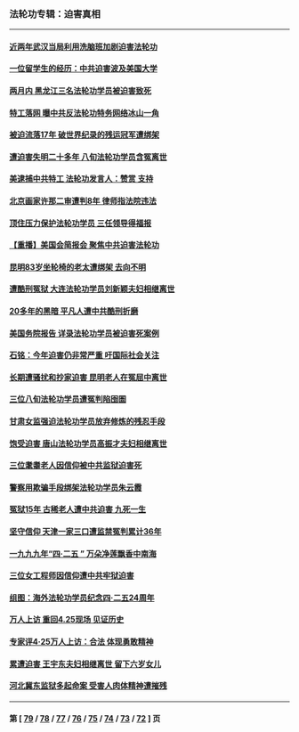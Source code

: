### 法轮功专辑：迫害真相
---
#### [近两年武汉当局利用洗脑班加剧迫害法轮功](../../pages/nf4379/n14009413.md?06070430) 
#### [一位留学生的经历：中共迫害波及美国大学](../../pages/nf4379/n14008375.md?06070430) 
#### [两月内 黑龙江三名法轮功学员被迫害致死](../../pages/nf4379/n14006552.md?06070430) 
#### [特工落网 曝中共反法轮功特务网络冰山一角](../../pages/nf4379/n14006412.md?06070430) 
#### [被迫流落17年 破世界纪录的残运冠军遭绑架](../../pages/nf4379/n14006004.md?06070430) 
#### [遭迫害失明二十多年 八旬法轮功学员含冤离世](../../pages/nf4379/n14005431.md?06070430) 
#### [美逮捕中共特工 法轮功发言人：赞赏 支持](../../pages/nf4379/n14005107.md?06070430) 
#### [北京画家许那二审遭判8年 律师指法院违法](../../pages/nf4379/n14004182.md?06070430) 
#### [顶住压力保护法轮功学员 三任领导得福报](../../pages/nf4379/n14002440.md?06070430) 
#### [【重播】美国会简报会 聚焦中共迫害法轮功](../../pages/nf4379/n14002932.md?06070430) 
#### [昆明83岁坐轮椅的老太遭绑架 去向不明](../../pages/nf4379/n14000874.md?06070430) 
#### [遭酷刑冤狱 大连法轮功学员刘新颖夫妇相继离世](../../pages/nf4379/n13998111.md?06070430) 
#### [20多年的黑暗 平凡人遭中共酷刑折磨](../../pages/nf4379/n13997976.md?06070430) 
#### [美国务院报告 详录法轮功学员被迫害死案例](../../pages/nf4379/n13997752.md?06070430) 
#### [石铭：今年迫害仍非常严重 吁国际社会关注](../../pages/nf4379/n13996099.md?06070430) 
#### [长期遭骚扰和抄家迫害 昆明老人在冤屈中离世](../../pages/nf4379/n13990487.md?06070430) 
#### [三位八旬法轮功学员遭冤判陷囹圄](../../pages/nf4379/n13988869.md?06070430) 
#### [甘肃女监强迫法轮功学员放弃修炼的残忍手段](../../pages/nf4379/n13988053.md?06070430) 
#### [饱受迫害 唐山法轮功学员高振才夫妇相继离世](../../pages/nf4379/n13987209.md?06070430) 
#### [三位耄耋老人因信仰被中共监狱迫害死](../../pages/nf4379/n13986618.md?06070430) 
#### [警察用欺骗手段绑架法轮功学员朱云霞](../../pages/nf4379/n13985959.md?06070430) 
#### [冤狱15年 古稀老人遭中共迫害 九死一生](../../pages/nf4379/n13985199.md?06070430) 
#### [坚守信仰 天津一家三口遭监禁冤判累计36年](../../pages/nf4379/n13983791.md?06070430) 
#### [一九九九年“四·二五 ” 万朵净莲飘香中南海](../../pages/nf4379/n13984266.md?06070430) 
#### [三位女工程师因信仰遭中共牢狱迫害](../../pages/nf4379/n13982891.md?06070430) 
#### [组图：海外法轮功学员纪念四‧二五24周年](../../pages/nf4379/n13979790.md?06070430) 
#### [万人上访 重回4.25现场 见证历史](../../pages/nf4379/n13979775.md?06070430) 
#### [专家评4‧25万人上访：合法 体现勇敢精神](../../pages/nf4379/n13975820.md?06070430) 
#### [累遭迫害 王宇东夫妇相继离世 留下六岁女儿](../../pages/nf4379/n13977555.md?06070430) 
#### [河北冀东监狱多起命案 受害人肉体精神遭摧残](../../pages/nf4379/n13976483.md?06070430) 

---
#### 第 [ [79](./79.md?06070430) / [78](./78.md?06070430) / [77](./77.md?06070430) / [76](./76.md?06070430) / [75](./75.md?06070430) / [74](./74.md?06070430) / [73](./73.md?06070430) / [72](./72.md?06070430) ] 页
